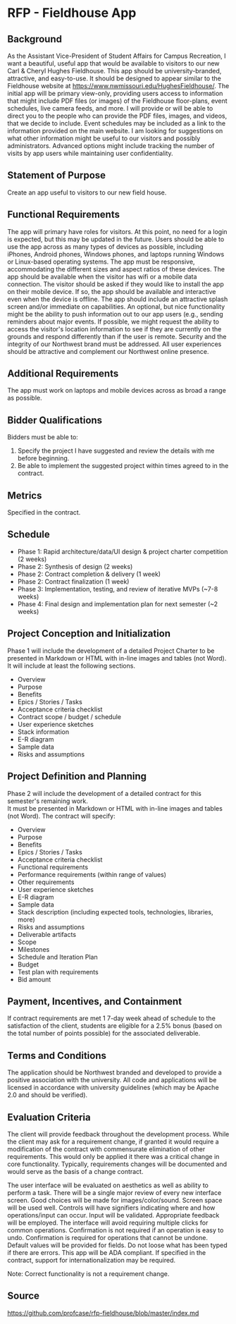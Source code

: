 # RFP - Fieldhouse App

## Background

As the Assistant Vice-President of Student Affairs for Campus Recreation, I want a beautiful, useful app that would be available to visitors to our new Carl & Cheryl Hughes Fieldhouse. This app should be university-branded, attractive, and easy-to-use. It should be designed to appear similar to the Fieldhouse website at https://www.nwmissouri.edu/HughesFieldhouse/.  The initial app will be primary view-only, providing users access to information that might include PDF files (or images) of the Fieldhouse floor-plans, event schedules, live camera feeds, and more. I will provide or will be able to direct you to the people who can provide the PDF files, images, and videos, that we decide to include. Event schedules may be included as a link to the information provided on the main website. I am looking for suggestions on what other information might be useful to our visitors and possibly administrators.  Advanced options might include tracking the number of visits by  app users while maintaining user confidentiality.

## Statement of Purpose

Create an app useful to visitors to our new field house.  

## Functional Requirements

The app will primary have roles for visitors.  At this point, no need for a login is expected, but this may be updated in the future. Users should be able to use the app across as many types of devices as possible, including iPhones, Android phones, Windows phones, and laptops running Windows or Linux-based operating systems. The app must be responsive, accommodating the different sizes and aspect ratios of these devices. The app should be available when the visitor has wifi or a mobile data connection. The visitor should be asked if they would like to install the app on their mobile device. If so, the app should be available and interactive even when the device is offline. The app should include an attractive splash screen and/or immediate on capabilities. An optional, but nice functionality might be the ability to push information out to our app users (e.g., sending reminders about major events. If possible, we might request the ability to access the visitor's location information to see if they are currently on the grounds and respond differently than if the user is remote. Security and the integrity of our Northwest brand must be addressed. All user experiences should be attractive and complement our Northwest online presence.

## Additional Requirements

The app must work on laptops and mobile devices across as broad a range as possible. 

## Bidder Qualifications

Bidders must be able to:

1. Specify the project I have suggested and review the details with me before beginning.
1. Be able to implement the suggested project within times agreed to in the contract.

## Metrics

Specified in the contract.

## Schedule

* Phase 1: Rapid architecture/data/UI design & project charter competition (2 weeks)
* Phase 2: Synthesis of design (2 weeks)
* Phase 2: Contract completion & delivery (1 week)
* Phase 2: Contract finalization (1 week)
* Phase 3: Implementation, testing, and review of iterative MVPs (~7-8 weeks)
* Phase 4: Final design and implementation plan for next semester (~2 weeks)

## Project Conception and Initialization

Phase 1 will include the development of a detailed Project Charter to be presented in Markdown or HTML with in-line images and tables (not Word). It will include at least the following sections. 

* Overview
* Purpose
* Benefits
* Epics / Stories / Tasks
* Acceptance criteria checklist
* Contract scope / budget / schedule
* User experience sketches
* Stack information 
* E-R diagram 
* Sample data
* Risks and assumptions

## Project Definition and Planning

Phase 2 will include the development of a detailed contract for this semester's remaining work.  
It must be presented in Markdown or HTML with in-line images and tables (not Word).
The contract will specify:

* Overview
* Purpose
* Benefits
* Epics / Stories / Tasks
* Acceptance criteria checklist
* Functional requirements
* Performance requirements (within range of values)
* Other requirements
* User experience sketches
* E-R diagram 
* Sample data
* Stack description (including expected tools, technologies, libraries, more)
* Risks and assumptions
* Deliverable artifacts 
* Scope
* Milestones
* Schedule and Iteration Plan
* Budget
* Test plan with requirements
* Bid amount

## Payment, Incentives, and Containment

If contract requirements are met 1 7-day week ahead of schedule to the satisfaction of the client, students are eligible for a 2.5% bonus (based on the total number of points possible) for the associated deliverable. 

## Terms and Conditions

The application should be Northwest branded and developed to provide a positive association with the university. All code and applications will be licensed in accordance with university guidelines (which may be Apache 2.0 and should be verified).

## Evaluation Criteria

The client will provide feedback throughout the development process. While the client may ask for a requirement change, if granted it would require a modification of the contract with commensurate elimination of other requirements. This would only be applied it there was a critical change in core functionality.  Typically, requirements changes will be documented and would serve as the basis of a change contract. 

The user interface will be evaluated on aesthetics as well as ability to perform a task.  There will be a single major review of every new interface screen.  Good choices will be made for images/color/sound. Screen space will be used well.  Controls will have signifiers indicating where and how operations/input can occur. Input will be validated. Appropriate feedback will be employed.  The interface will avoid requiring multiple clicks for common operations.  Confirmation is not required if an operation is easy to undo.  Confirmation is required for operations that cannot be undone.  Default values will be provided for fields.  Do not loose what has been typed if there are errors.  This app will be ADA compliant. If specified in the contract, support for internationalization may be required.

Note: Correct functionality is not a requirement change.  

## Source

https://github.com/profcase/rfp-fieldhouse/blob/master/index.md

